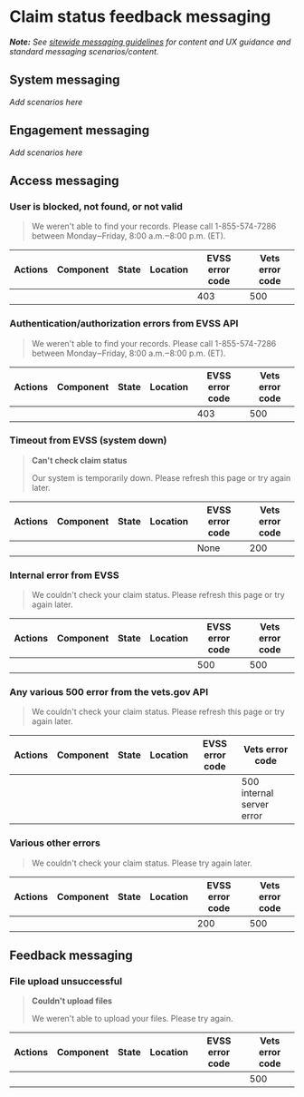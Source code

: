 # Claim status feedback messaging

_**Note:** See [sitewide messaging guidelines](https://github.com/department-of-veterans-affairs/vets.gov-team/tree/master/Products/Platform/Design%20System/Guidelines/Error%20handling) for content and UX guidance and standard messaging scenarios/content._

## System messaging

_Add scenarios here_

## Engagement messaging

_Add scenarios here_

## Access messaging

### User is blocked, not found, or not valid

> We weren't able to find your records. Please call 1-855-574-7286 between Monday‒Friday, 8:00 a.m.‒8:00 p.m. (ET).

| Actions | Component | State | Location | EVSS error code | Vets error code |
| ------- | --------- | ----- | -------- | --------------- | --------------- |
|         |           |       |          | 403             | 500             |

### Authentication/authorization errors from EVSS API

> We weren't able to find your records. Please call 1-855-574-7286 between Monday‒Friday, 8:00 a.m.‒8:00 p.m. (ET).

| Actions | Component | State | Location | EVSS error code | Vets error code |
| ------- | --------- | ----- | -------- | --------------- | --------------- |
|         |           |       |          | 403             | 500             |

### Timeout from EVSS (system down)

> **Can't check claim status**
>
> Our system is temporarily down. Please refresh this page or try again later.

| Actions | Component | State | Location | EVSS error code | Vets error code |
| ------- | --------- | ----- | -------- | --------------- | --------------- |
|         |           |       |          | None            | 200             |

### Internal error from EVSS

> We couldn't check your claim status. Please refresh this page or try again later.

| Actions | Component | State | Location | EVSS error code | Vets error code |
| ------- | --------- | ----- | -------- | --------------- | --------------- |
|         |           |       |          | 500             | 500             |

### Any various 500 error from the vets.gov API

> We couldn't check your claim status. Please refresh this page or try again later.

| Actions | Component | State | Location | EVSS error code | Vets error code           |
| ------- | --------- | ----- | -------- | --------------- | ------------------------- |
|         |           |       |          |                 | 500 internal server error |

### Various other errors

> We couldn't check your claim status. Please try again later.

| Actions | Component | State | Location | EVSS error code | Vets error code |
| ------- | --------- | ----- | -------- | --------------- | --------------- |
|         |           |       |          | 200             | 500             |

## Feedback messaging

### File upload unsuccessful

> **Couldn't upload files**
>
> We weren't able to upload your files. Please try again.

| Actions | Component | State | Location | EVSS error code | Vets error code |
| ------- | --------- | ----- | -------- | --------------- | --------------- |
|         |           |       |          |                 | 500             |
